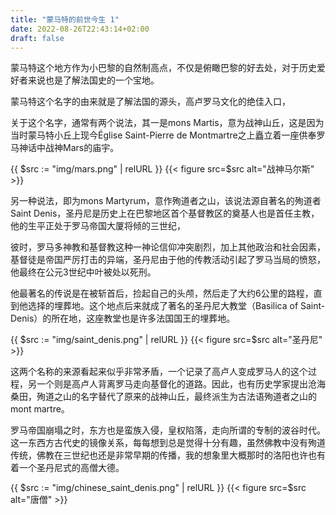 ```yaml
---
title: "蒙马特的前世今生 1"
date: 2022-08-26T22:43:14+02:00
draft: false
---
```

 蒙马特这个地方作为小巴黎的自然制高点，不仅是俯瞰巴黎的好去处，对于历史爱好者来说也是了解法国史的一个宝地。

蒙马特这个名字的由来就是了解法国的源头，高卢罗马文化的绝佳入口，

关于这个名字，通常有两个说法，其一是mons Martis，意为战神山丘，这是因为当时蒙马特小丘上现今Église Saint-Pierre de Montmartre之上矗立着一座供奉罗马神话中战神Mars的庙宇。

{{ $src := "img/mars.png" | relURL }}
{{< figure src=$src alt="战神马尔斯" >}}

另一种说法，即为mons Martyrum，意作殉道者之山，该说法源自著名的殉道者Saint Denis，圣丹尼是历史上在巴黎地区首个基督教区的奠基人也是首任主教，他的生平正处于罗马帝国大厦将倾的三世纪，

彼时，罗马多神教和基督教这种一神论信仰冲突剧烈，加上其他政治和社会因素，基督徒是帝国严厉打击的异端，圣丹尼由于他的传教活动引起了罗马当局的愤怒，他最终在公元3世纪中叶被处以死刑。

他最著名的传说是在被斩首后，捡起自己的头颅，然后走了大约6公里的路程，直到他选择的埋葬地。这个地点后来就成了著名的圣丹尼大教堂（Basilica of Saint-Denis）的所在地，这座教堂也是许多法国国王的埋葬地。

{{ $src := "img/saint_denis.png" | relURL }}
{{< figure src=$src alt="圣丹尼" >}}

这两个名称的来源看起来似乎非常矛盾，一个记录了高卢人变成罗马人的这个过程，另一个则是高卢人背离罗马走向基督化的道路。因此，也有历史学家提出沧海桑田，殉道之山的名字替代了原来的战神山丘，最终派生为古法语殉道者之山的 mont martre。

罗马帝国崩塌之时，东方也是蛮族入侵，皇权陷落，走向所谓的专制的波谷时代。这一东西方古代史的镜像关系，每每想到总是觉得十分有趣，虽然佛教中没有殉道传统，佛教在三世纪也还是非常早期的传播，我的想象里大概那时的洛阳也许也有着一个圣丹尼式的高僧大德。

{{ $src := "img/chinese_saint_denis.png" | relURL }}
{{< figure src=$src alt="唐僧" >}}

